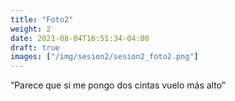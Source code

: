 ```yaml
---
title: "Foto2"
weight: 2
date: 2021-08-04T16:51:34-04:00
draft: true
images: ["/img/sesion2/sesion2_foto2.png"]
---
```


“Parece que si me pongo dos cintas vuelo más alto”
